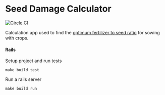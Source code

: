 Seed Damage Calculator
======

[![Circle CI](https://circleci.com/gh/iamliamnorton/seed-damage-calculator.png?style=shield&circle-token=b657e8a80560d44eef279665d59d9393bf8d54eb)](https://circleci.com/gh/iamliamnorton/seed-damage-calculator)

Calculation app used to find the [optimum fertilizer to seed ratio](http://seed-damage-calculator.herokuapp.com) for sowing with crops.

#### Rails

Setup project and run tests

```
make build test
```

Run a rails server

```
make build run
```
